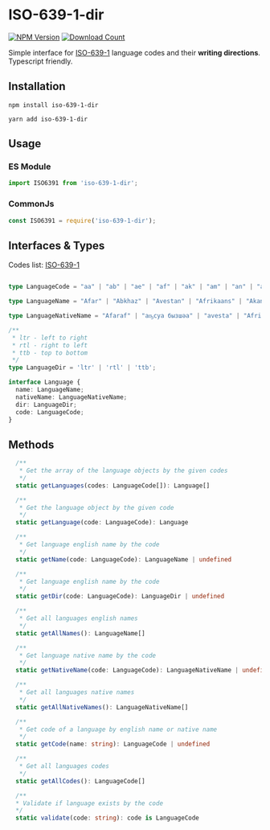# ISO-639-1-dir

[![NPM Version][npm-image]][npm-url]
[![Download Count][download-url]][npm-url]

[npm-image]: https://img.shields.io/npm/v/iso-639-1-dir.svg?style=flat-square
[npm-url]: https://npmjs.org/package/iso-639-1-dir
[download-url]: https://img.shields.io/npm/dt/iso-639-1-dir.svg?style=flat-square

Simple interface for [ISO-639-1](https://en.wikipedia.org/wiki/List_of_ISO_639-1_codes) language codes and their **writing directions**. Typescript friendly.

## Installation

```
npm install iso-639-1-dir
```

```
yarn add iso-639-1-dir
```

## Usage

### ES Module

```typescript
import ISO6391 from 'iso-639-1-dir';
```

### CommonJs

```typescript
const ISO6391 = require('iso-639-1-dir');
```

## Interfaces & Types

Codes list: [ISO-639-1](https://en.wikipedia.org/wiki/List_of_ISO_639-1_codes)

```typescript

type LanguageCode = "aa" | "ab" | "ae" | "af" | "ak" | "am" | "an" | "ar" | "as" | "av" | "ay" | "az" | "ba" | "be" | "bg" | "bi" | "bm" | "bn" | "bo" | "br" | "bs" | "ca" | "ce" | "ch" | "co" | "cr" | "cs" | ... 155 more ... | "zu"

type LanguageName = "Afar" | "Abkhaz" | "Avestan" | "Afrikaans" | "Akan" | "Amharic" | "Aragonese" | "Arabic" | "Assamese" | "Avaric" | "Aymara" | "Azerbaijani" | "Bashkir" | "Belarusian" | "Bulgarian" | ... 167 more ... | "Zulu"

type LanguageNativeName = "Afaraf" | "аҧсуа бызшәа" | "avesta" | "Afrikaans" | "Akan" | "አማርኛ" | "aragonés" | "اَلْعَرَبِيَّةُ" | "অসমীয়া" | "авар мацӀ" | "aymar aru" | "azərbaycan dili" | "башҡорт теле" | ... 168 more ... | "isiZulu"

/**
 * ltr - left to right
 * rtl - right to left
 * ttb - top to bottom
 */
type LanguageDir = 'ltr' | 'rtl' | 'ttb';

interface Language {
  name: LanguageName;
  nativeName: LanguageNativeName;
  dir: LanguageDir;
  code: LanguageCode;
}
```

## Methods

```typescript
  /**
   * Get the array of the language objects by the given codes
   */
  static getLanguages(codes: LanguageCode[]): Language[]

  /**
   * Get the language object by the given code
   */
  static getLanguage(code: LanguageCode): Language

  /**
   * Get language english name by the code
   */
  static getName(code: LanguageCode): LanguageName | undefined

  /**
   * Get language english name by the code
   */
  static getDir(code: LanguageCode): LanguageDir | undefined

  /**
   * Get all languages english names
   */
  static getAllNames(): LanguageName[]

  /**
   * Get language native name by the code
   */
  static getNativeName(code: LanguageCode): LanguageNativeName | undefined

  /**
   * Get all languages native names
   */
  static getAllNativeNames(): LanguageNativeName[]

  /**
   * Get code of a language by english name or native name
   */
  static getCode(name: string): LanguageCode | undefined

  /**
   * Get all languages codes
   */
  static getAllCodes(): LanguageCode[]

  /**
  * Validate if language exists by the code
  */
  static validate(code: string): code is LanguageCode
```
